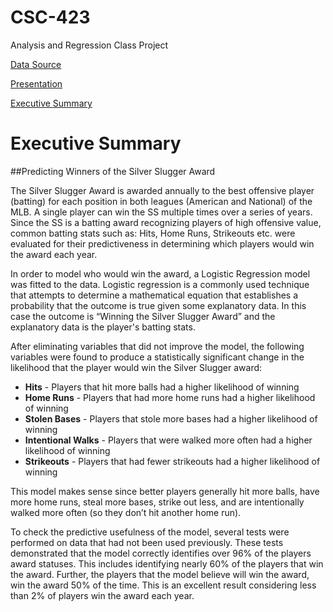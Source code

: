 # CSC-423
Analysis and Regression Class Project

[Data Source](http://www.baseball-databank.org/)

[Presentation](https://docs.google.com/presentation/d/1lB1HRUvr4KrxHX9rTgn1gwelEslNJz-MHDa8Xg9hZhM/edit?usp=sharing)

[Executive Summary](https://docs.google.com/document/d/1c5ZU34aC47uJMyGSNUogbsrBh1j79zGvSCKIg0PuL7Q/edit?usp=sharing)

# Executive Summary

##Predicting Winners of the Silver Slugger Award

The Silver Slugger Award is awarded annually to the best offensive player (batting) for each position in both leagues (American and National) of the MLB. A single player can win the SS multiple times over a series of years. Since the SS is a batting award recognizing players of high offensive value, common batting stats such as: Hits, Home Runs, Strikeouts etc. were evaluated for their predictiveness in determining which players would win the award each year.

In order to model who would win the award, a Logistic Regression model was fitted to the data. Logistic regression is a commonly used technique that attempts to determine a mathematical equation that establishes a probability that the outcome is true given some explanatory data. In this case the outcome is “Winning the Silver Slugger Award” and the explanatory data is the player's batting stats.

After eliminating variables that did not improve the model, the following variables were found to produce a statistically significant change in the likelihood that the player would win the Silver Slugger award:

* **Hits** - Players that hit more balls had a higher likelihood of winning
* **Home Runs** - Players that had more home runs had a higher likelihood of winning
* **Stolen Bases** - Players that stole more bases had a higher likelihood of winning
* **Intentional Walks** - Players that were walked more often had a higher likelihood of winning
* **Strikeouts** - Players that had fewer strikeouts had a higher likelihood of winning

This model makes sense since better players generally hit more balls, have more home runs, steal more bases, strike out less, and are intentionally walked more often (so they don’t hit another home run).

To check the predictive usefulness of the model, several tests were performed on data that had not been used previously. These tests demonstrated that the model correctly identifies over 96% of the players award statuses. This includes identifying nearly 60% of the players that win the award. Further, the players that the model believe will win the award, win the award 50% of the time. This is an excellent result considering less than 2% of players win the award each year.
